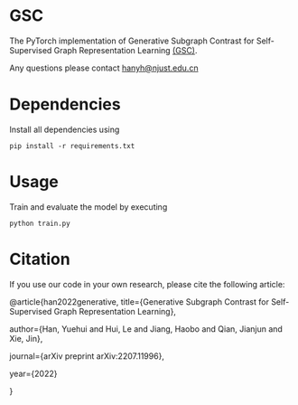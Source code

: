 # GSC
The PyTorch implementation of Generative Subgraph Contrast for Self-Supervised Graph Representation Learning [(GSC)](https://arxiv.org/pdf/2207.11996.pdf).

Any questions please contact hanyh@njust.edu.cn

# Dependencies
Install all dependencies using

`pip install -r requirements.txt`

# Usage
Train and evaluate the model by executing

`python train.py`


# Citation
If you use our code in your own research, please cite the following article:

@article{han2022generative,
     title={Generative Subgraph Contrast for Self-Supervised Graph Representation Learning},
  
  author={Han, Yuehui and Hui, Le and Jiang, Haobo and Qian, Jianjun and Xie, Jin},
  
  journal={arXiv preprint arXiv:2207.11996},
  
  year={2022}
  
}
